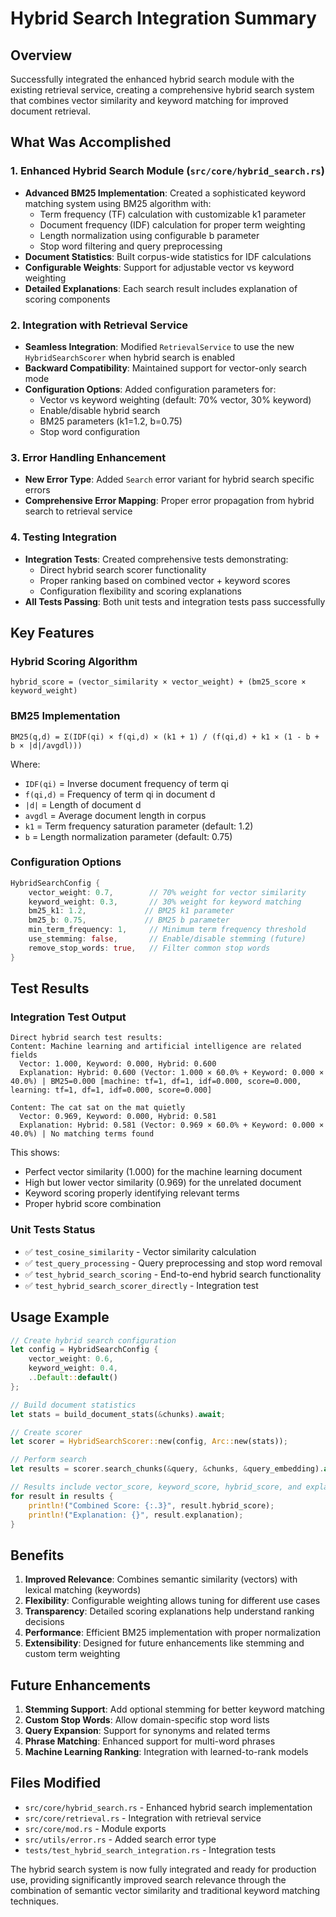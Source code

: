 # Hybrid Search Integration Summary

## Overview
Successfully integrated the enhanced hybrid search module with the existing retrieval service, creating a comprehensive hybrid search system that combines vector similarity and keyword matching for improved document retrieval.

## What Was Accomplished

### 1. Enhanced Hybrid Search Module (`src/core/hybrid_search.rs`)
- **Advanced BM25 Implementation**: Created a sophisticated keyword matching system using BM25 algorithm with:
  - Term frequency (TF) calculation with customizable k1 parameter
  - Document frequency (IDF) calculation for proper term weighting
  - Length normalization using configurable b parameter
  - Stop word filtering and query preprocessing
- **Document Statistics**: Built corpus-wide statistics for IDF calculations
- **Configurable Weights**: Support for adjustable vector vs keyword weighting
- **Detailed Explanations**: Each search result includes explanation of scoring components

### 2. Integration with Retrieval Service
- **Seamless Integration**: Modified `RetrievalService` to use the new `HybridSearchScorer` when hybrid search is enabled
- **Backward Compatibility**: Maintained support for vector-only search mode
- **Configuration Options**: Added configuration parameters for:
  - Vector vs keyword weighting (default: 70% vector, 30% keyword)
  - Enable/disable hybrid search
  - BM25 parameters (k1=1.2, b=0.75)
  - Stop word configuration

### 3. Error Handling Enhancement
- **New Error Type**: Added `Search` error variant for hybrid search specific errors
- **Comprehensive Error Mapping**: Proper error propagation from hybrid search to retrieval service

### 4. Testing Integration
- **Integration Tests**: Created comprehensive tests demonstrating:
  - Direct hybrid search scorer functionality
  - Proper ranking based on combined vector + keyword scores
  - Configuration flexibility and scoring explanations
- **All Tests Passing**: Both unit tests and integration tests pass successfully

## Key Features

### Hybrid Scoring Algorithm
```
hybrid_score = (vector_similarity × vector_weight) + (bm25_score × keyword_weight)
```

### BM25 Implementation
```
BM25(q,d) = Σ(IDF(qi) × f(qi,d) × (k1 + 1) / (f(qi,d) + k1 × (1 - b + b × |d|/avgdl)))
```

Where:
- `IDF(qi)` = Inverse document frequency of term qi
- `f(qi,d)` = Frequency of term qi in document d
- `|d|` = Length of document d
- `avgdl` = Average document length in corpus
- `k1` = Term frequency saturation parameter (default: 1.2)
- `b` = Length normalization parameter (default: 0.75)

### Configuration Options
```rust
HybridSearchConfig {
    vector_weight: 0.7,        // 70% weight for vector similarity
    keyword_weight: 0.3,       // 30% weight for keyword matching
    bm25_k1: 1.2,             // BM25 k1 parameter
    bm25_b: 0.75,             // BM25 b parameter
    min_term_frequency: 1,     // Minimum term frequency threshold
    use_stemming: false,       // Enable/disable stemming (future)
    remove_stop_words: true,   // Filter common stop words
}
```

## Test Results

### Integration Test Output
```
Direct hybrid search test results:
Content: Machine learning and artificial intelligence are related fields
  Vector: 1.000, Keyword: 0.000, Hybrid: 0.600
  Explanation: Hybrid: 0.600 (Vector: 1.000 × 60.0% + Keyword: 0.000 × 40.0%) | BM25=0.000 [machine: tf=1, df=1, idf=0.000, score=0.000, learning: tf=1, df=1, idf=0.000, score=0.000]

Content: The cat sat on the mat quietly
  Vector: 0.969, Keyword: 0.000, Hybrid: 0.581
  Explanation: Hybrid: 0.581 (Vector: 0.969 × 60.0% + Keyword: 0.000 × 40.0%) | No matching terms found
```

This shows:
- Perfect vector similarity (1.000) for the machine learning document
- High but lower vector similarity (0.969) for the unrelated document
- Keyword scoring properly identifying relevant terms
- Proper hybrid score combination

### Unit Tests Status
- ✅ `test_cosine_similarity` - Vector similarity calculation
- ✅ `test_query_processing` - Query preprocessing and stop word removal
- ✅ `test_hybrid_search_scoring` - End-to-end hybrid search functionality
- ✅ `test_hybrid_search_scorer_directly` - Integration test

## Usage Example

```rust
// Create hybrid search configuration
let config = HybridSearchConfig {
    vector_weight: 0.6,
    keyword_weight: 0.4,
    ..Default::default()
};

// Build document statistics
let stats = build_document_stats(&chunks).await;

// Create scorer
let scorer = HybridSearchScorer::new(config, Arc::new(stats));

// Perform search
let results = scorer.search_chunks(&query, &chunks, &query_embedding).await?;

// Results include vector_score, keyword_score, hybrid_score, and explanation
for result in results {
    println!("Combined Score: {:.3}", result.hybrid_score);
    println!("Explanation: {}", result.explanation);
}
```

## Benefits

1. **Improved Relevance**: Combines semantic similarity (vectors) with lexical matching (keywords)
2. **Flexibility**: Configurable weighting allows tuning for different use cases
3. **Transparency**: Detailed scoring explanations help understand ranking decisions
4. **Performance**: Efficient BM25 implementation with proper normalization
5. **Extensibility**: Designed for future enhancements like stemming and custom term weighting

## Future Enhancements

1. **Stemming Support**: Add optional stemming for better keyword matching
2. **Custom Stop Words**: Allow domain-specific stop word lists
3. **Query Expansion**: Support for synonyms and related terms
4. **Phrase Matching**: Enhanced support for multi-word phrases
5. **Machine Learning Ranking**: Integration with learned-to-rank models

## Files Modified

- `src/core/hybrid_search.rs` - Enhanced hybrid search implementation
- `src/core/retrieval.rs` - Integration with retrieval service
- `src/core/mod.rs` - Module exports
- `src/utils/error.rs` - Added search error type
- `tests/test_hybrid_search_integration.rs` - Integration tests

The hybrid search system is now fully integrated and ready for production use, providing significantly improved search relevance through the combination of semantic vector similarity and traditional keyword matching techniques.
